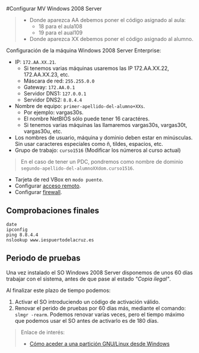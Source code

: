 
#Configurar MV Windows 2008 Server

> * Donde aparezca AA debemos poner el código asignado al aula:
>     * 18 para el aula108
>     * 19 para el aual109
> * Donde aparezca XX debemos poner el código asignado al alumno.

Configuración de la máquina Windows 2008 Server Enterprise:
* IP: `172.AA.XX.21`.
    * Si tenemos varias máquinas usaremos las IP 172.AA.XX.22, 172.AA.XX.23, etc.
    * Máscara de red: `255.255.0.0`
    * Gateway: `172.AA.0.1`
    * Servidor DNS1: `127.0.0.1`
    * Servidor DNS2: `8.8.4.4`
* Nombre de equipo: `primer-apellido-del-alumno+XXs`.
    * Por ejemplo: vargas30s.
    * El nombre NetBIOS sólo puede tener 16 caractéres.
    * Si tenemos varias máquinas las llamaremos vargas30s, vargas30t, vargas30u, etc.
* Los nombres de usuario, máquina y dominio deben estar en minúsculas.
Sin usar caracteres especiales como ñ, tildes, espacios, etc.
* Grupo de trabajo: `curso1516` (Modificar los números al curso actual)

> En el caso de tener un PDC, pondremos como nombre de dominio `segundo-apellido-del-alumnoXXdom.curso1516`.

* Tarjeta de red VBox en `modo puente`.
* Configurar [acceso remoto](../acceso-remoto.md).
* Configurar [firewall](../firewall.md).

## Comprobaciones finales

```  
date
ipconfig
ping 8.8.4.4
nslookup www.iespuertodelacruz.es
```   

## Periodo de pruebas

Una vez instalado el SO Windows 2008 Server disponemos de unos 60 días trabajar con el sistema,
antes de que pase al estado *"Copia ilegal"*.

Al finalizar este plazo de tiempo podemos:
1. Activar el SO introduciendo un código de activación válido.
2. Renovar el perido de pruebas por 60 días más, mediante el comando: `slmgr -rearm`.
Podemos renovar varias veces, pero el tiempo máximo que podemos usar el SO antes de activarlo
es de 180 días.

> Enlace de interés:
>
> * [Cómo aceder a una partición GNU/Linux desde Windows](https://es.opensuse.org/SDB:Acceder_a_la_particion_de_GNU/Linux_desde_Windows)
